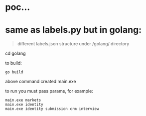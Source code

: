 # poc...
# same as labels.py but in golang:
> different labels.json structure under /golang/ directory


cd golang


to build:
```
go build 
```
above command created main.exe

to run you must pass params, for example:
```
main.exe markets
main.exe identity
main.exe identity submission crm interview
```